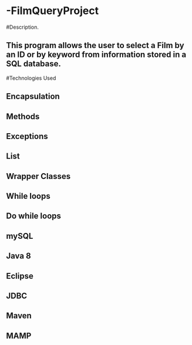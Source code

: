 # -FilmQueryProject

#Description.
## This program allows the user to select a Film by an ID or by keyword from information stored in a SQL database.


#Technologies Used

## Encapsulation
## Methods
## Exceptions
## List
## Wrapper Classes
## While loops
## Do while loops
## mySQL
## Java 8
## Eclipse
## JDBC
## Maven
## MAMP


